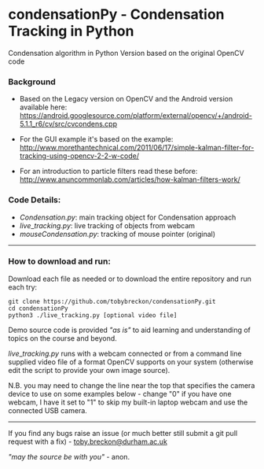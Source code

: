 # condensationPy - Condensation Tracking in Python

Condensation algorithm in Python Version based on the original OpenCV code

### Background

- Based on the Legacy version on OpenCV and the Android version available here:
https://android.googlesource.com/platform/external/opencv/+/android-5.1.1_r6/cv/src/cvcondens.cpp

- For the GUI example it's based on the example:
http://www.morethantechnical.com/2011/06/17/simple-kalman-filter-for-tracking-using-opencv-2-2-w-code/

- For an introduction to particle filters read these before:
http://www.anuncommonlab.com/articles/how-kalman-filters-work/

### Code Details:

- _Condensation.py_: main tracking object for Condensation approach
- _live_\__tracking.py_: live tracking of objects from webcam
- _mouseCondensation.py_: tracking of mouse pointer (original)

---

### How to download and run:

Download each file as needed or to download the entire repository and run each try:

```
git clone https://github.com/tobybreckon/condensationPy.git
cd condensationPy
python3 ./live_tracking.py [optional video file]
```

Demo source code is provided _"as is"_ to aid learning and understanding of topics on the course and beyond.

_live_\__tracking.py_ runs with a webcam connected or from a command line supplied video file of a format OpenCV supports on your system (otherwise edit the script to provide your own image source).

N.B. you may need to change the line near the top that specifies the camera device to use on some examples below - change "0" if you have one webcam, I have it set to "1" to skip my built-in laptop webcam and use the connected USB camera.

---

If you find any bugs raise an issue (or much better still submit a git pull request with a fix) - toby.breckon@durham.ac.uk

_"may the source be with you"_ - anon.
